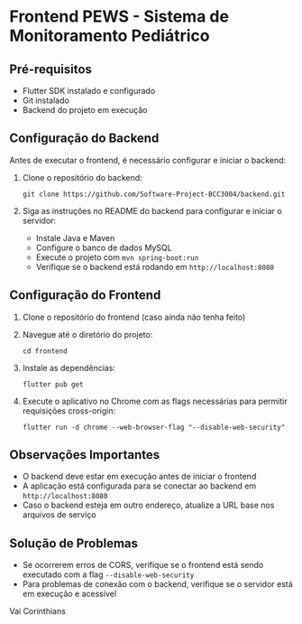 # Frontend PEWS - Sistema de Monitoramento Pediátrico

## Pré-requisitos

- Flutter SDK instalado e configurado
- Git instalado
- Backend do projeto em execução

## Configuração do Backend

Antes de executar o frontend, é necessário configurar e iniciar o backend:

1. Clone o repositório do backend:
   ```
   git clone https://github.com/Software-Project-BCC3004/backend.git
   ```

2. Siga as instruções no README do backend para configurar e iniciar o servidor:
   - Instale Java e Maven
   - Configure o banco de dados MySQL
   - Execute o projeto com `mvn spring-boot:run`
   - Verifique se o backend está rodando em `http://localhost:8080`

## Configuração do Frontend

1. Clone o repositório do frontend (caso ainda não tenha feito)

2. Navegue até o diretório do projeto:
   ```
   cd frontend
   ```

3. Instale as dependências:
   ```
   flutter pub get
   ```

4. Execute o aplicativo no Chrome com as flags necessárias para permitir requisições cross-origin:
   ```
   flutter run -d chrome --web-browser-flag "--disable-web-security"
   ```

## Observações Importantes

- O backend deve estar em execução antes de iniciar o frontend
- A aplicação está configurada para se conectar ao backend em `http://localhost:8080`
- Caso o backend esteja em outro endereço, atualize a URL base nos arquivos de serviço

## Solução de Problemas

- Se ocorrerem erros de CORS, verifique se o frontend está sendo executado com a flag `--disable-web-security`
- Para problemas de conexão com o backend, verifique se o servidor está em execução e acessível



Vai Corinthians
